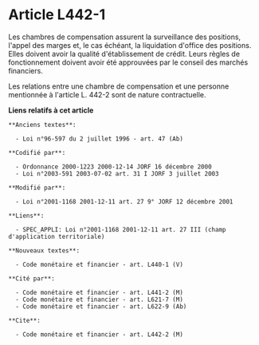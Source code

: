 # Article L442-1

Les chambres de compensation assurent la surveillance des positions, l'appel des marges et, le cas échéant, la liquidation
d'office des positions. Elles doivent avoir la qualité d'établissement de crédit. Leurs règles de fonctionnement doivent
avoir été approuvées par le conseil des marchés financiers.

Les relations entre une chambre de compensation et une personne mentionnée à l'article L. 442-2 sont de nature contractuelle.

**Liens relatifs à cet article**

	**Anciens textes**:

	  - Loi n°96-597 du 2 juillet 1996 - art. 47 (Ab)

	**Codifié par**:

	  - Ordonnance 2000-1223 2000-12-14 JORF 16 décembre 2000
	  - Loi n°2003-591 2003-07-02 art. 31 I JORF 3 juillet 2003

	**Modifié par**:

	  - Loi n°2001-1168 2001-12-11 art. 27 9° JORF 12 décembre 2001

	**Liens**:

	  - SPEC_APPLI: Loi n°2001-1168 2001-12-11 art. 27 III (champ d'application territoriale)

	**Nouveaux textes**:

	  - Code monétaire et financier - art. L440-1 (V)

	**Cité par**:

	  - Code monétaire et financier - art. L441-2 (M)
	  - Code monétaire et financier - art. L621-7 (M)
	  - Code monétaire et financier - art. L622-9 (Ab)

	**Cite**:

	  - Code monétaire et financier - art. L442-2 (M)
